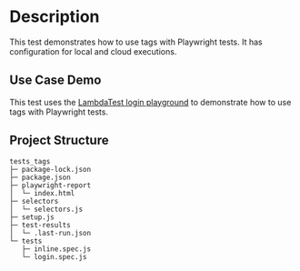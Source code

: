 # Description

This test demonstrates how to use tags with Playwright tests. It has configuration for local and cloud executions.

## Use Case Demo

This test uses the [LambdaTest login playground](https://ecommerce-playground.lambdatest.io/index.php?route=account/login) to demonstrate how to use tags with Playwright tests.

## Project Structure

```
tests_tags
├─ package-lock.json
├─ package.json
├─ playwright-report
│  └─ index.html
├─ selectors
│  └─ selectors.js
├─ setup.js
├─ test-results
│  └─ .last-run.json
└─ tests
   ├─ inline.spec.js
   └─ login.spec.js

```
